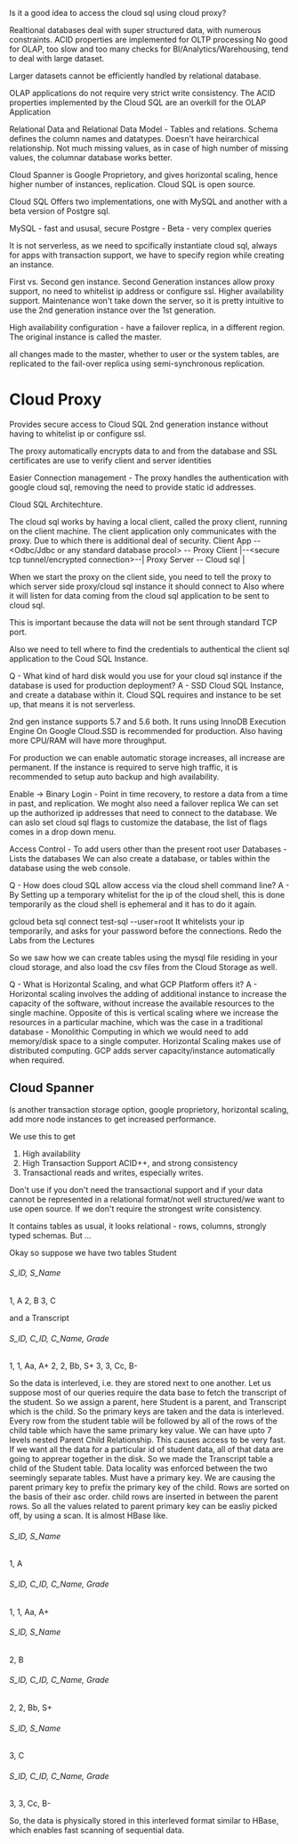 Is it a good idea to access the cloud sql using cloud proxy?

Realtional databases deal with super structured data, with numerous constraints.
ACID properties are implemented for OLTP processing
No good for OLAP, too slow and too many checks for BI/Analytics/Warehousing, tend to deal with large dataset.

Larger datasets cannot be efficiently handled by relational database.

OLAP applications do not require very strict write consistency. The ACID properties implemented by the Cloud SQL are an overkill for the OLAP Application

Relational Data and Relational Data Model - Tables and relations. Schema defines the column names and datatypes. Doesn't have heirarchical relationship. Not much missing values, as in case of high number of missing values, the columnar database works better.

Cloud Spanner is Google Proprietory, and gives horizontal scaling, hence higher number of instances, replication.
Cloud SQL is open source.

Cloud SQL Offers two implementations, one with MySQL and another with a beta version of Postgre sql.

MySQL - fast and ususal, secure
Postgre - Beta - very complex queries

It is not serverless, as we need to spcifically instantiate cloud sql, always for apps with transaction support, we have to specify region while creating an instance.

First vs. Second gen instance.
Second Generation instances allow proxy support, no need to whitelist ip address or configure ssl.
Higher availability support.
Maintenance won't take down the server, so it is pretty intuitive to use the 2nd generation instance over the 1st generation.

High availability configuration - have a failover replica, in a different region. The original instance is called the master.

all changes made to the master, whether to user or the system tables, are replicated to the fail-over replica using semi-synchronous replication.

# Cloud Proxy

Provides secure access to Cloud SQL 2nd generation instance without having to whitelist ip or configure ssl.

The proxy automatically encrypts data to and from the database and SSL certificates are use to verify client and server identities

Easier Connection management - The proxy handles the authentication with google cloud sql, removing the need to provide static id addresses.

Cloud SQL Architechture.

The cloud sql works by having a local client, called the proxy client, running on the client machine.
The client application only communicates with the proxy. Due to which there is additional deal of security.
Client App -- <Odbc/Jdbc or any standard database procol> -- Proxy Client |--<secure tcp tunnel/encrypted connection>--| Proxy Server -- Cloud sql |

When we start the proxy on the client side, you need to tell the proxy to which server side proxy/cloud sql instance it should connect to
Also where it will listen for data coming from the cloud sql application to be sent to cloud sql.

This is important because the data will not be sent through standard TCP port.

Also we need to tell where to find the credentials to authentical the client sql application to the Coud SQL Instance.

Q - What kind of hard disk would you use for your cloud sql instance if the database is used for production deployment?
A - SSD
Cloud SQL Instance, and create a database within it.
Cloud SQL requires and instance to be set up, that means it is not serverless.

2nd gen instance supports 5.7 and 5.6 both. It runs using InnoDB Execution Engine On Google Cloud.SSD is recommended for production. Also having more CPU/RAM will have more throughput.

For production we can enable automatic storage increases, all increase are permanent.
If the instance is required to serve high traffic, it is recommended to setup auto backup and high availability.

Enable -> Binary Login - Point in time recovery, to restore a data from a time in past, and replication.
We moght also need a failover replica
We can set up the authorized ip addresses that need to connect to the database.
We can aslo set cloud sql flags to customize the database, the list of flags comes in a drop down menu.

Access Control - To add users other than the present root user
Databases - Lists the databases
We can also create a database, or tables within the database using the web console.

Q - How does cloud SQL allow access via the cloud shell command line?
A - By Setting up a temporary whitelist for the ip of the cloud shell, this is done temporarily as the cloud shell is ephemeral
and it has to do it again.

gcloud beta sql connect test-sql --user=root
It whitelists your ip temporarily, and asks for your password before the connections.
Redo the Labs from the Lectures

So we saw how we can create tables using the mysql file residing in your cloud storage, and also load the csv files from the Cloud Storage as well.

Q - What is Horizontal Scaling, and what GCP Platform offers it?
A - Horizontal scaling involves the adding of additional instance to increase the capacity of the software, without increase the available resources to the single machine. Opposite of this is vertical scaling where we increase the resources in a particular machine, which was the case in a traditional database - Monolithic Computing in which we would need to add memory/disk space to a single computer. Horizontal Scaling makes use of distributed computing. GCP adds server capacity/instance automatically when required.

## Cloud Spanner
Is another transaction storage option, google proprietory, horizontal scaling, add more node instances to get increased performance.

We use this to get
1. High availability
2. High Transaction Support ACID++, and strong consistency
3. Transactional reads and writes, especially writes.

Don't use if you don't need the transactional support and if your data cannot be represented in a relational format/not well structured/we want to use open source. If we don't require the strongest write consistency.

It contains tables as usual, it looks relational - rows, columns, strongly typed schemas.
But ...

Okay so suppose we have two tables
Student
###### S_ID, S_Name
1, A
2, B
3, C

and a Transcript
###### S_ID, C_ID, C_Name, Grade
1, 1, Aa, A+
2, 2, Bb, S+
3, 3, Cc, B-

So the data is interleved, i.e. they are stored next to one another. Let us suppose most of our queries require the data base to fetch the transcript of the student. So we assign a parent, here Student is a parent, and Transcript which is the child. So the primary keys are taken and the data is interleved. Every row from the student table will be followed by all of the rows of the child table which have the same primary key value. We can have upto 7 levels nested Parent Child Relationship. This causes access to be very fast. If we want all the data for a particular id of student data, all of that data are going to apprear together in the disk. So we made the Transcript table a child of the Student table. Data locality was enforced between the two seemingly separate tables. Must have a primary key. We are causing the parent primary key to prefix the primary key of the child. Rows are sorted on the basis of their asc order. child rows are inserted in between the parent rows. So all the values related to parent primary key can be easliy picked off, by using a scan. It is almost HBase like.

###### S_ID, S_Name
1, A
###### S_ID, C_ID, C_Name, Grade
1, 1, Aa, A+
###### S_ID, S_Name
2, B
###### S_ID, C_ID, C_Name, Grade
2, 2, Bb, S+
###### S_ID, S_Name
3, C
###### S_ID, C_ID, C_Name, Grade
3, 3, Cc, B-

So, the data is physically stored in this interleved format similar to HBase, which enables fast scanning of sequential data.


